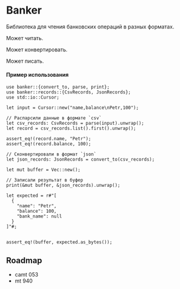 # Banker
Библиотека для чтения банковских операций в разных форматах.

Может читать.

Может конвертировать.

Может писать.


#### Пример использования

```
use banker::{convert_to, parse, print};
use banker::records::{CsvRecords, JsonRecords};
use std::io::Cursor;

let input = Cursor::new("name,balance\nPetr,100");

// Распарсили данные в формате `csv`
let csv_records: CsvRecords = parse(input).unwrap();
let record = csv_records.list().first().unwrap();

assert_eq!(record.name, "Petr");
assert_eq!(record.balance, 100);

// Сконвертировали в формат `json`
let json_records: JsonRecords = convert_to(csv_records);

let mut buffer = Vec::new();

// Записали результат в буфер
print(&mut buffer, &json_records).unwrap();

let expected = r#"[
  {
    "name": "Petr",
    "balance": 100,
    "bank_name": null
  }
]"#;

            
assert_eq!(buffer, expected.as_bytes());
```

## Roadmap
- camt 053
- mt 940